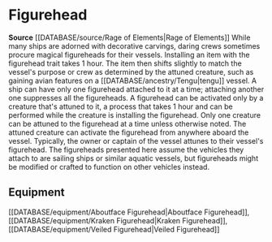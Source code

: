 ﻿---
id: '512'
name: Figurehead
rarity: Common
rus_type_level: null
source: '[[DATABASE/source/Rage of Elements|Rage of Elements]]'
trait:
- Figurehead
type: Trait

---
# Figurehead

**Source** [[DATABASE/source/Rage of Elements|Rage of Elements]]
While many ships are adorned with decorative carvings, daring crews sometimes procure magical figureheads for their vessels. Installing an item with the figurehead trait takes 1 hour. The item then shifts slightly to match the vessel's purpose or crew as determined by the attuned creature, such as gaining avian features on a [[DATABASE/ancestry/Tengu|tengu]] vessel. A ship can have only one figurehead attached to it at a time; attaching another one suppresses all the figureheads.
 A figurehead can be activated only by a creature that's attuned to it, a process that takes 1 hour and can be performed while the creature is installing the figurehead. Only one creature can be attuned to the figurehead at a time unless otherwise noted. The attuned creature can activate the figurehead from anywhere aboard the vessel. Typically, the owner or captain of the vessel attunes to their vessel's figurehead.
 The figureheads presented here assume the vehicles they attach to are sailing ships or similar aquatic vessels, but figureheads might be modified or crafted to function on other vehicles instead.

## Equipment

[[DATABASE/equipment/Aboutface Figurehead|Aboutface Figurehead]], [[DATABASE/equipment/Kraken Figurehead|Kraken Figurehead]], [[DATABASE/equipment/Veiled Figurehead|Veiled Figurehead]]
